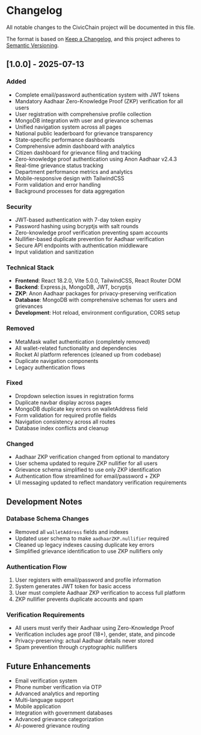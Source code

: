 # Changelog

All notable changes to the CivicChain project will be documented in this file.

The format is based on [Keep a Changelog](https://keepachangelog.com/en/1.0.0/),
and this project adheres to [Semantic Versioning](https://semver.org/spec/v2.0.0.html).

## [1.0.0] - 2025-07-13

### Added
- Complete email/password authentication system with JWT tokens
- Mandatory Aadhaar Zero-Knowledge Proof (ZKP) verification for all users
- User registration with comprehensive profile collection
- MongoDB integration with user and grievance schemas
- Unified navigation system across all pages
- National public leaderboard for grievance transparency
- State-specific performance dashboards
- Comprehensive admin dashboard with analytics
- Citizen dashboard for grievance filing and tracking
- Zero-knowledge proof authentication using Anon Aadhaar v2.4.3
- Real-time grievance status tracking
- Department performance metrics and analytics
- Mobile-responsive design with TailwindCSS
- Form validation and error handling
- Background processes for data aggregation

### Security
- JWT-based authentication with 7-day token expiry
- Password hashing using bcryptjs with salt rounds
- Zero-knowledge proof verification preventing spam accounts
- Nullifier-based duplicate prevention for Aadhaar verification
- Secure API endpoints with authentication middleware
- Input validation and sanitization

### Technical Stack
- **Frontend**: React 18.2.0, Vite 5.0.0, TailwindCSS, React Router DOM
- **Backend**: Express.js, MongoDB, JWT, bcryptjs
- **ZKP**: Anon Aadhaar packages for privacy-preserving verification
- **Database**: MongoDB with comprehensive schemas for users and grievances
- **Development**: Hot reload, environment configuration, CORS setup

### Removed
- MetaMask wallet authentication (completely removed)
- All wallet-related functionality and dependencies
- Rocket AI platform references (cleaned up from codebase)
- Duplicate navigation components
- Legacy authentication flows

### Fixed
- Dropdown selection issues in registration forms
- Duplicate navbar display across pages
- MongoDB duplicate key errors on walletAddress field
- Form validation for required profile fields
- Navigation consistency across all routes
- Database index conflicts and cleanup

### Changed
- Aadhaar ZKP verification changed from optional to mandatory
- User schema updated to require ZKP nullifier for all users
- Grievance schema simplified to use only ZKP identification
- Authentication flow streamlined for email/password + ZKP
- UI messaging updated to reflect mandatory verification requirements

## Development Notes

### Database Schema Changes
- Removed all `walletAddress` fields and indexes
- Updated user schema to make `aadhaarZKP.nullifier` required
- Cleaned up legacy indexes causing duplicate key errors
- Simplified grievance identification to use ZKP nullifiers only

### Authentication Flow
1. User registers with email/password and profile information
2. System generates JWT token for basic access
3. User must complete Aadhaar ZKP verification to access full platform
4. ZKP nullifier prevents duplicate accounts and spam

### Verification Requirements
- All users must verify their Aadhaar using Zero-Knowledge Proof
- Verification includes age proof (18+), gender, state, and pincode
- Privacy-preserving: actual Aadhaar details never stored
- Spam prevention through cryptographic nullifiers

## Future Enhancements
- Email verification system
- Phone number verification via OTP
- Advanced analytics and reporting
- Multi-language support
- Mobile application
- Integration with government databases
- Advanced grievance categorization
- AI-powered grievance routing
